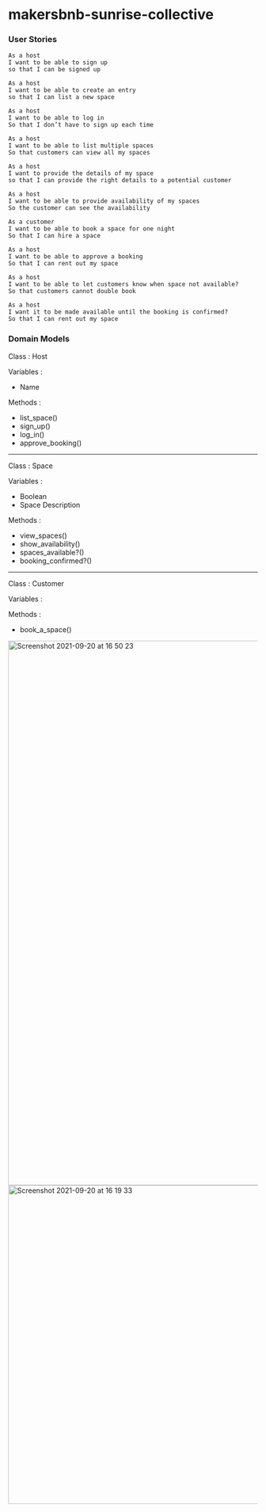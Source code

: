 # makersbnb-sunrise-collective

### User Stories

```
As a host 
I want to be able to sign up
so that I can be signed up
```

```
As a host
I want to be able to create an entry
so that I can list a new space
```

```
As a host 
I want to be able to log in 
So that I don’t have to sign up each time 
```

```
As a host 
I want to be able to list multiple spaces 
So that customers can view all my spaces
```

```
As a host
I want to provide the details of my space
so that I can provide the right details to a potential customer
```

```
As a host
I want to be able to provide availability of my spaces
So the customer can see the availability
```

```
As a customer
I want to be able to book a space for one night
So that I can hire a space
```

```
As a host
I want to be able to approve a booking
So that I can rent out my space 
```

```
As a host
I want to be able to let customers know when space not available? 
So that customers cannot double book
```

```
As a host
I want it to be made available until the booking is confirmed?
So that I can rent out my space
```

### Domain Models

Class : Host 

Variables :
* Name

Methods : 
* list_space()
* sign_up()
* log_in()
* approve_booking()

****

Class : Space 

Variables : 
* Boolean
* Space Description

Methods : 
* view_spaces()
* show_availability()
* spaces_available?()
* booking_confirmed?()

**** 

Class : Customer 

Variables : 

Methods :
* book_a_space()



<img width="1100" alt="Screenshot 2021-09-20 at 16 50 23" src="https://user-images.githubusercontent.com/54316167/134090156-f2922b2e-a489-4f27-b8ee-35ad57f64f66.png">


<img width="644" alt="Screenshot 2021-09-20 at 16 19 33" src="https://user-images.githubusercontent.com/54316167/134090326-77c8a0e8-3b82-4144-9a06-effb5f28f911.png">
